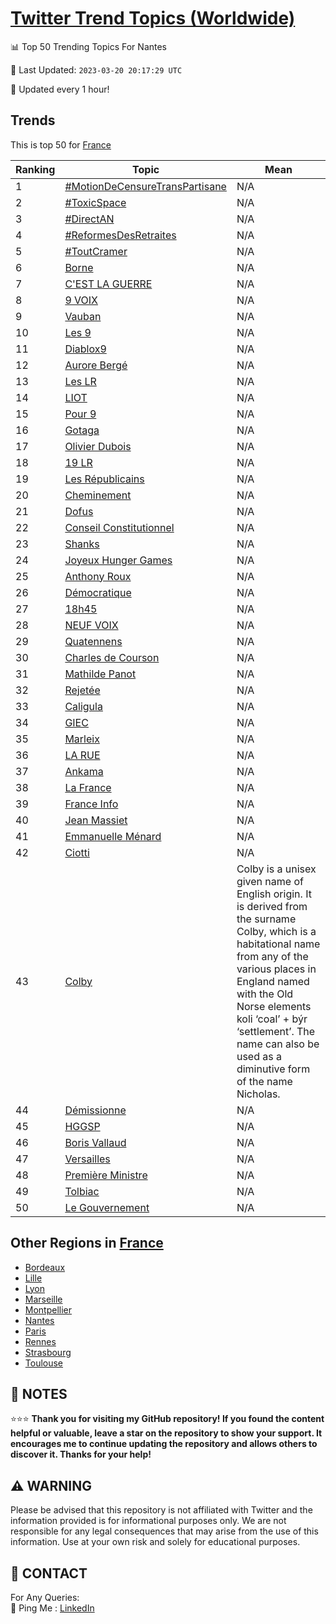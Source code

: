 [Twitter Trend Topics (Worldwide)](https://github.com/ErcinDedeoglu/Twitter-Trend-Topics)
==========


📊 Top 50 Trending Topics For Nantes

📆 Last Updated: `2023-03-20 20:17:29 UTC`

🔧 Updated every 1 hour!


## Trends

This is top 50 for [France](</France>)

| Ranking | Topic | Mean |
| ------- | ------------ | ------------ |
| 1 | [#MotionDeCensureTransPartisane](http://twitter.com/search?q=%23MotionDeCensureTransPartisane) | N/A |
| 2 | [#ToxicSpace](http://twitter.com/search?q=%23ToxicSpace) | N/A |
| 3 | [#DirectAN](http://twitter.com/search?q=%23DirectAN) | N/A |
| 4 | [#ReformesDesRetraites](http://twitter.com/search?q=%23ReformesDesRetraites) | N/A |
| 5 | [#ToutCramer](http://twitter.com/search?q=%23ToutCramer) | N/A |
| 6 | [Borne](http://twitter.com/search?q=Borne) | N/A |
| 7 | [C'EST LA GUERRE](http://twitter.com/search?q=C%27EST+LA+GUERRE) | N/A |
| 8 | [9 VOIX](http://twitter.com/search?q=9+VOIX) | N/A |
| 9 | [Vauban](http://twitter.com/search?q=Vauban) | N/A |
| 10 | [Les 9](http://twitter.com/search?q=Les+9) | N/A |
| 11 | [Diablox9](http://twitter.com/search?q=Diablox9) | N/A |
| 12 | [Aurore Bergé](http://twitter.com/search?q=Aurore+Berg%c3%a9) | N/A |
| 13 | [Les LR](http://twitter.com/search?q=Les+LR) | N/A |
| 14 | [LIOT](http://twitter.com/search?q=LIOT) | N/A |
| 15 | [Pour 9](http://twitter.com/search?q=Pour+9) | N/A |
| 16 | [Gotaga](http://twitter.com/search?q=Gotaga) | N/A |
| 17 | [Olivier Dubois](http://twitter.com/search?q=Olivier+Dubois) | N/A |
| 18 | [19 LR](http://twitter.com/search?q=19+LR) | N/A |
| 19 | [Les Républicains](http://twitter.com/search?q=Les+R%c3%a9publicains) | N/A |
| 20 | [Cheminement](http://twitter.com/search?q=Cheminement) | N/A |
| 21 | [Dofus](http://twitter.com/search?q=Dofus) | N/A |
| 22 | [Conseil Constitutionnel](http://twitter.com/search?q=Conseil+Constitutionnel) | N/A |
| 23 | [Shanks](http://twitter.com/search?q=Shanks) | N/A |
| 24 | [Joyeux Hunger Games](http://twitter.com/search?q=Joyeux+Hunger+Games) | N/A |
| 25 | [Anthony Roux](http://twitter.com/search?q=Anthony+Roux) | N/A |
| 26 | [Démocratique](http://twitter.com/search?q=D%c3%a9mocratique) | N/A |
| 27 | [18h45](http://twitter.com/search?q=18h45) | N/A |
| 28 | [NEUF VOIX](http://twitter.com/search?q=NEUF+VOIX) | N/A |
| 29 | [Quatennens](http://twitter.com/search?q=Quatennens) | N/A |
| 30 | [Charles de Courson](http://twitter.com/search?q=Charles+de+Courson) | N/A |
| 31 | [Mathilde Panot](http://twitter.com/search?q=Mathilde+Panot) | N/A |
| 32 | [Rejetée](http://twitter.com/search?q=Rejet%c3%a9e) | N/A |
| 33 | [Caligula](http://twitter.com/search?q=Caligula) | N/A |
| 34 | [GIEC](http://twitter.com/search?q=GIEC) | N/A |
| 35 | [Marleix](http://twitter.com/search?q=Marleix) | N/A |
| 36 | [LA RUE](http://twitter.com/search?q=LA+RUE) | N/A |
| 37 | [Ankama](http://twitter.com/search?q=Ankama) | N/A |
| 38 | [La France](http://twitter.com/search?q=La+France) | N/A |
| 39 | [France Info](http://twitter.com/search?q=France+Info) | N/A |
| 40 | [Jean Massiet](http://twitter.com/search?q=Jean+Massiet) | N/A |
| 41 | [Emmanuelle Ménard](http://twitter.com/search?q=Emmanuelle+M%c3%a9nard) | N/A |
| 42 | [Ciotti](http://twitter.com/search?q=Ciotti) | N/A |
| 43 | [Colby](http://twitter.com/search?q=Colby) | Colby is a unisex given name of English origin. It is derived from the surname Colby, which is a habitational name from any of the various places in England named with the Old Norse elements koli ‘coal’ + býr ‘settlement’. The name can also be used as a diminutive form of the name Nicholas. |
| 44 | [Démissionne](http://twitter.com/search?q=D%c3%a9missionne) | N/A |
| 45 | [HGGSP](http://twitter.com/search?q=HGGSP) | N/A |
| 46 | [Boris Vallaud](http://twitter.com/search?q=Boris+Vallaud) | N/A |
| 47 | [Versailles](http://twitter.com/search?q=Versailles) | N/A |
| 48 | [Première Ministre](http://twitter.com/search?q=Premi%c3%a8re+Ministre) | N/A |
| 49 | [Tolbiac](http://twitter.com/search?q=Tolbiac) | N/A |
| 50 | [Le Gouvernement](http://twitter.com/search?q=Le+Gouvernement) | N/A |



## Other Regions in [France](</France>)

* [Bordeaux](</France/Bordeaux.md>)
* [Lille](</France/Lille.md>)
* [Lyon](</France/Lyon.md>)
* [Marseille](</France/Marseille.md>)
* [Montpellier](</France/Montpellier.md>)
* [Nantes](</France/Nantes.md>)
* [Paris](</France/Paris.md>)
* [Rennes](</France/Rennes.md>)
* [Strasbourg](</France/Strasbourg.md>)
* [Toulouse](</France/Toulouse.md>)



## 📝 NOTES

⭐⭐⭐ **Thank you for visiting my GitHub repository! If you found the content helpful or valuable, leave a star on the repository to show your support. It encourages me to continue updating the repository and allows others to discover it. Thanks for your help!**


## ⚠️ WARNING

Please be advised that this repository is not affiliated with Twitter and the information provided is for informational purposes only. We are not responsible for any legal consequences that may arise from the use of this information. Use at your own risk and solely for educational purposes.


## 📨 CONTACT

 For Any Queries:  
            🏓 Ping Me : [LinkedIn](https://www.linkedin.com/in/ercindedeoglu/)
